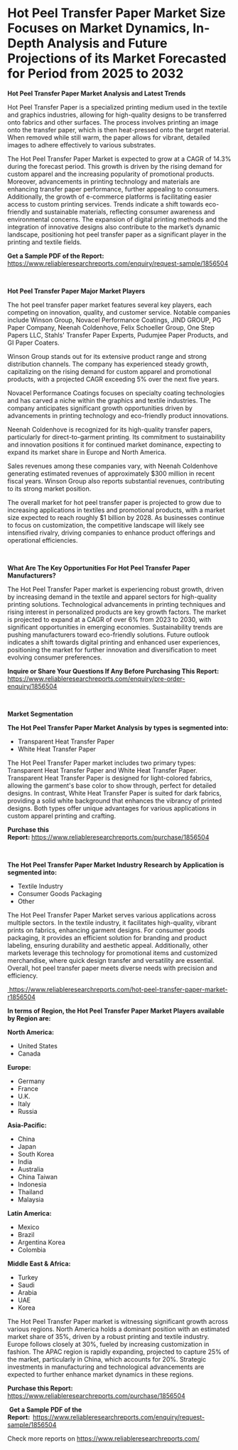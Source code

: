 <p><h1>Hot Peel Transfer Paper Market Size Focuses on Market Dynamics, In-Depth Analysis and Future Projections of its Market Forecasted for Period from 2025 to 2032</h1></p><p><strong>Hot Peel Transfer Paper Market Analysis and Latest Trends</strong></p>
<p><p>Hot Peel Transfer Paper is a specialized printing medium used in the textile and graphics industries, allowing for high-quality designs to be transferred onto fabrics and other surfaces. The process involves printing an image onto the transfer paper, which is then heat-pressed onto the target material. When removed while still warm, the paper allows for vibrant, detailed images to adhere effectively to various substrates.</p><p>The Hot Peel Transfer Paper Market is expected to grow at a CAGR of 14.3% during the forecast period. This growth is driven by the rising demand for custom apparel and the increasing popularity of promotional products. Moreover, advancements in printing technology and materials are enhancing transfer paper performance, further appealing to consumers. Additionally, the growth of e-commerce platforms is facilitating easier access to custom printing services. Trends indicate a shift towards eco-friendly and sustainable materials, reflecting consumer awareness and environmental concerns. The expansion of digital printing methods and the integration of innovative designs also contribute to the market’s dynamic landscape, positioning hot peel transfer paper as a significant player in the printing and textile fields.</p></p>
<p><strong>Get a Sample PDF of the Report:&nbsp;</strong> <a href="https://www.reliableresearchreports.com/enquiry/request-sample/1856504?utm_campaign=2204&utm_medium=2&utm_source=Github&utm_content=ia&utm_term=30012025&utm_id=hot-peel-transfer-paper">https://www.reliableresearchreports.com/enquiry/request-sample/1856504</a></p>
<p>&nbsp;</p>
<p><strong>Hot Peel Transfer Paper Major Market Players</strong></p>
<p><p>The hot peel transfer paper market features several key players, each competing on innovation, quality, and customer service. Notable companies include Winson Group, Novacel Performance Coatings, JIND GROUP, PG Paper Company, Neenah Coldenhove, Felix Schoeller Group, One Step Papers LLC, Stahls' Transfer Paper Experts, Pudumjee Paper Products, and GI Paper Coaters.</p><p>Winson Group stands out for its extensive product range and strong distribution channels. The company has experienced steady growth, capitalizing on the rising demand for custom apparel and promotional products, with a projected CAGR exceeding 5% over the next five years.</p><p>Novacel Performance Coatings focuses on specialty coating technologies and has carved a niche within the graphics and textile industries. The company anticipates significant growth opportunities driven by advancements in printing technology and eco-friendly product innovations.</p><p>Neenah Coldenhove is recognized for its high-quality transfer papers, particularly for direct-to-garment printing. Its commitment to sustainability and innovation positions it for continued market dominance, expecting to expand its market share in Europe and North America.</p><p>Sales revenues among these companies vary, with Neenah Coldenhove generating estimated revenues of approximately $300 million in recent fiscal years. Winson Group also reports substantial revenues, contributing to its strong market position.</p><p>The overall market for hot peel transfer paper is projected to grow due to increasing applications in textiles and promotional products, with a market size expected to reach roughly $1 billion by 2028. As businesses continue to focus on customization, the competitive landscape will likely see intensified rivalry, driving companies to enhance product offerings and operational efficiencies.</p></p>
<p>&nbsp;</p>
<p><strong>What Are The Key Opportunities For Hot Peel Transfer Paper Manufacturers?</strong></p>
<p><p>The Hot Peel Transfer Paper market is experiencing robust growth, driven by increasing demand in the textile and apparel sectors for high-quality printing solutions. Technological advancements in printing techniques and rising interest in personalized products are key growth factors. The market is projected to expand at a CAGR of over 6% from 2023 to 2030, with significant opportunities in emerging economies. Sustainability trends are pushing manufacturers toward eco-friendly solutions. Future outlook indicates a shift towards digital printing and enhanced user experiences, positioning the market for further innovation and diversification to meet evolving consumer preferences.</p></p>
<p><strong>Inquire or Share Your Questions If Any Before Purchasing This Report:</strong> <a href="https://www.reliableresearchreports.com/enquiry/pre-order-enquiry/1856504?utm_campaign=2204&utm_medium=2&utm_source=Github&utm_content=ia&utm_term=30012025&utm_id=hot-peel-transfer-paper">https://www.reliableresearchreports.com/enquiry/pre-order-enquiry/1856504</a></p>
<p>&nbsp;</p>
<p><strong>Market Segmentation</strong></p>
<p><strong>The Hot Peel Transfer Paper Market Analysis by types is segmented into:</strong></p>
<p><ul><li>Transparent Heat Transfer Paper</li><li>White Heat Transfer Paper</li></ul></p>
<p><p>The Hot Peel Transfer Paper market includes two primary types: Transparent Heat Transfer Paper and White Heat Transfer Paper. Transparent Heat Transfer Paper is designed for light-colored fabrics, allowing the garment's base color to show through, perfect for detailed designs. In contrast, White Heat Transfer Paper is suited for dark fabrics, providing a solid white background that enhances the vibrancy of printed designs. Both types offer unique advantages for various applications in custom apparel printing and crafting.</p></p>
<p><strong>Purchase this Report:&nbsp;</strong><a href="https://www.reliableresearchreports.com/purchase/1856504?utm_campaign=2204&utm_medium=2&utm_source=Github&utm_content=ia&utm_term=30012025&utm_id=hot-peel-transfer-paper">https://www.reliableresearchreports.com/purchase/1856504</a></p>
<p>&nbsp;</p>
<p><strong>The Hot Peel Transfer Paper Market Industry Research by Application is segmented into:</strong></p>
<p><ul><li>Textile Industry</li><li>Consumer Goods Packaging</li><li>Other</li></ul></p>
<p><p>The Hot Peel Transfer Paper Market serves various applications across multiple sectors. In the textile industry, it facilitates high-quality, vibrant prints on fabrics, enhancing garment designs. For consumer goods packaging, it provides an efficient solution for branding and product labeling, ensuring durability and aesthetic appeal. Additionally, other markets leverage this technology for promotional items and customized merchandise, where quick design transfer and versatility are essential. Overall, hot peel transfer paper meets diverse needs with precision and efficiency.</p></p>
<p><a href="https://www.reliableresearchreports.com/hot-peel-transfer-paper-market-r1856504?utm_campaign=2204&utm_medium=2&utm_source=Github&utm_content=ia&utm_term=30012025&utm_id=hot-peel-transfer-paper">&nbsp;https://www.reliableresearchreports.com/hot-peel-transfer-paper-market-r1856504</a></p>
<p><strong>In terms of Region, the Hot Peel Transfer Paper Market Players available by Region are:</strong></p>
<p>
    <p> <strong> North America: </strong>
        <ul>
            <li>United States</li>
            <li>Canada</li>
        </ul>
        </p> 
    <p> <strong> Europe: </strong>
        <ul>
            <li>Germany</li>
            <li>France</li>
            <li>U.K.</li>
            <li>Italy</li>
            <li>Russia</li>
        </ul>
        </p> 
    <p> <strong> Asia-Pacific: </strong>
        <ul>
            <li>China</li>
            <li>Japan</li>
            <li>South Korea</li>
            <li>India</li>
            <li>Australia</li>
            <li>China Taiwan</li>
            <li>Indonesia</li>
            <li>Thailand</li>
            <li>Malaysia</li>
        </ul>
        </p> 
    <p> <strong> Latin America: </strong>
        <ul>
            <li>Mexico</li>
            <li>Brazil</li>
            <li>Argentina Korea</li>
            <li>Colombia</li>
        </ul>
        </p> 
    <p> <strong> Middle East & Africa: </strong>
        <ul>
            <li>Turkey</li>
            <li>Saudi</li>
            <li>Arabia</li>
            <li>UAE</li>
            <li>Korea</li>
        </ul>
    </p>
    </p>
<p><p>The Hot Peel Transfer Paper market is witnessing significant growth across various regions. North America holds a dominant position with an estimated market share of 35%, driven by a robust printing and textile industry. Europe follows closely at 30%, fueled by increasing customization in fashion. The APAC region is rapidly expanding, projected to capture 25% of the market, particularly in China, which accounts for 20%. Strategic investments in manufacturing and technological advancements are expected to further enhance market dynamics in these regions.</p></p>
<p><strong>Purchase this Report: </strong><a href="https://www.reliableresearchreports.com/purchase/1856504?utm_campaign=2204&utm_medium=2&utm_source=Github&utm_content=ia&utm_term=30012025&utm_id=hot-peel-transfer-paper">https://www.reliableresearchreports.com/purchase/1856504</a></p>
<p>&nbsp;<strong>Get a Sample PDF of the Report:&nbsp;&nbsp;</strong><a href="https://www.reliableresearchreports.com/enquiry/request-sample/1856504?utm_campaign=2204&utm_medium=2&utm_source=Github&utm_content=ia&utm_term=30012025&utm_id=hot-peel-transfer-paper">https://www.reliableresearchreports.com/enquiry/request-sample/1856504</a></p>
<p><strong></strong></p>
<p>Check more reports on <a href="https://www.reliableresearchreports.com/?utm_campaign=2204&utm_medium=2&utm_source=Github&utm_content=ia&utm_term=30012025&utm_id=hot-peel-transfer-paper">https://www.reliableresearchreports.com/</a></p>